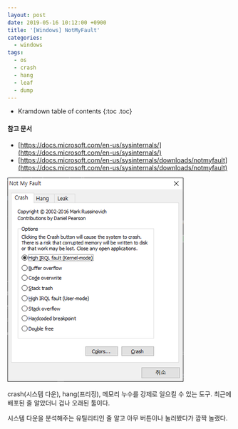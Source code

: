 ```yaml
---
layout: post
date: 2019-05-16 10:12:00 +0900
title: '[Windows] NotMyFault'
categories:
  - windows
tags:
  - os
  - crash
  - hang
  - leaf
  - dump
---
```


* Kramdown table of contents
{:toc .toc}

#### 참고 문서

- [https://docs.microsoft.com/en-us/sysinternals/](https://docs.microsoft.com/en-us/sysinternals/)
- [https://docs.microsoft.com/en-us/sysinternals/downloads/notmyfault](https://docs.microsoft.com/en-us/sysinternals/downloads/notmyfault)

![](/images/not-my-fault.png)

crash(시스템 다운), hang(프리징), 메모리 누수를 강제로 일으킬 수 있는 도구. 최근에 배포된 줄 알았더니 겁나 오래된 툴이다.

시스템 다운을 분석해주는 유틸리티인 줄 알고 아무 버튼이나 눌러봤다가 깜짝 놀랬다.

